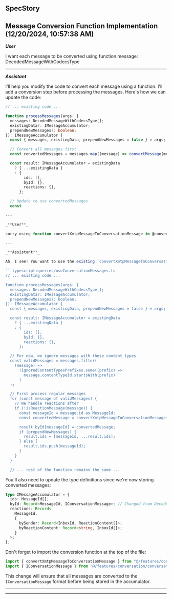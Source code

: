 ## SpecStory

## Message Conversion Function Implementation (12/20/2024, 10:57:38 AM)

_**User**_

I want each message to be converted using function   message: DecodedMessageWithCodecsType


---

_**Assistant**_

I'll help you modify the code to convert each message using a function. I'll add a conversion step before processing the messages. Here's how we can update the code:

```typescript:queries/useConversationMessages.ts
// ... existing code ...

function processMessages(args: {
  messages: DecodedMessageWithCodecsType[];
  existingData?: IMessageAccumulator;
  prependNewMessages?: boolean;
}): IMessageAccumulator {
  const { messages, existingData, prependNewMessages = false } = args;

  // Convert all messages first
  const convertedMessages = messages.map((message) => convertMessage(message));

  const result: IMessageAccumulator = existingData
    ? { ...existingData }
    : {
        ids: [],
        byId: {},
        reactions: {},
      };

  // Update to use convertedMessages
  const

---

_**User**_

sorry using function convertXmtpMessageToConversationMessage in @conversation-message.utils.tsx 

---

_**Assistant**_

Ah, I see! You want to use the existing `convertXmtpMessageToConversationMessage` function to convert each message. Here's how we can modify the `processMessages` function:

```typescript:queries/useConversationMessages.ts
// ... existing code ...

function processMessages(args: {
  messages: DecodedMessageWithCodecsType[];
  existingData?: IMessageAccumulator;
  prependNewMessages?: boolean;
}): IMessageAccumulator {
  const { messages, existingData, prependNewMessages = false } = args;

  const result: IMessageAccumulator = existingData
    ? { ...existingData }
    : {
        ids: [],
        byId: {},
        reactions: {},
      };

  // For now, we ignore messages with these content types
  const validMessages = messages.filter(
    (message) =>
      !ignoredContentTypesPrefixes.some((prefix) =>
        message.contentTypeId.startsWith(prefix)
      )
  );

  // First process regular messages
  for (const message of validMessages) {
    // We handle reactions after
    if (!isReactionMessage(message)) {
      const messageId = message.id as MessageId;
      const convertedMessage = convertXmtpMessageToConversationMessage(message);

      result.byId[messageId] = convertedMessage;
      if (prependNewMessages) {
        result.ids = [messageId, ...result.ids];
      } else {
        result.ids.push(messageId);
      }
    }
  }

  // ... rest of the function remains the same ...
```

You'll also need to update the type definitions since we're now storing converted messages:

```typescript:queries/useConversationMessages.ts
type IMessageAccumulator = {
  ids: MessageId[];
  byId: Record<MessageId, IConversationMessage>; // Changed from DecodedMessageWithCodecsType
  reactions: Record<
    MessageId,
    {
      bySender: Record<InboxId, ReactionContent[]>;
      byReactionContent: Record<string, InboxId[]>;
    }
  >;
};
```

Don't forget to import the conversion function at the top of the file:

```typescript:queries/useConversationMessages.ts
import { convertXmtpMessageToConversationMessage } from "@/features/conversation/conversation-message/conversation-message.utils";
import { IConversationMessage } from "@/features/conversation/conversation-message/conversation-message.types";
```

This change will ensure that all messages are converted to the `IConversationMessage` format before being stored in the accumulator.

---



---

